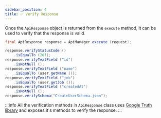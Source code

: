 ```yaml
---
sidebar_position: 4
title: ✅ Verify Response
---
```


Once the `ApiResponse` object is returned from the `execute` method, it can be used to verify that the response is valid.

```java
final ApiResponse response = ApiManager.execute (request);

response.verifyStatusCode ()
    .isEqualTo (201);
response.verifyTextField ("id")
    .isNotNull ();
response.verifyTextField ("name")
    .isEqualTo (user.getName ());
response.verifyTextField ("job")
    .isEqualTo (user.getJob ());
response.verifyTextField ("createdAt")
    .isNotNull ();
response.verifySchema("CreateUserSchema.json");
```

:::info
All the verification methods in `ApiResponse` class uses [Google Truth library][truth] and exposes it's methods to verify the response.
:::

[truth]: https://truth.dev/
